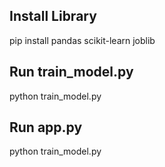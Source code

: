 ## Install Library
pip install pandas scikit-learn joblib 

## Run train_model.py
python train_model.py

## Run app.py
python train_model.py

